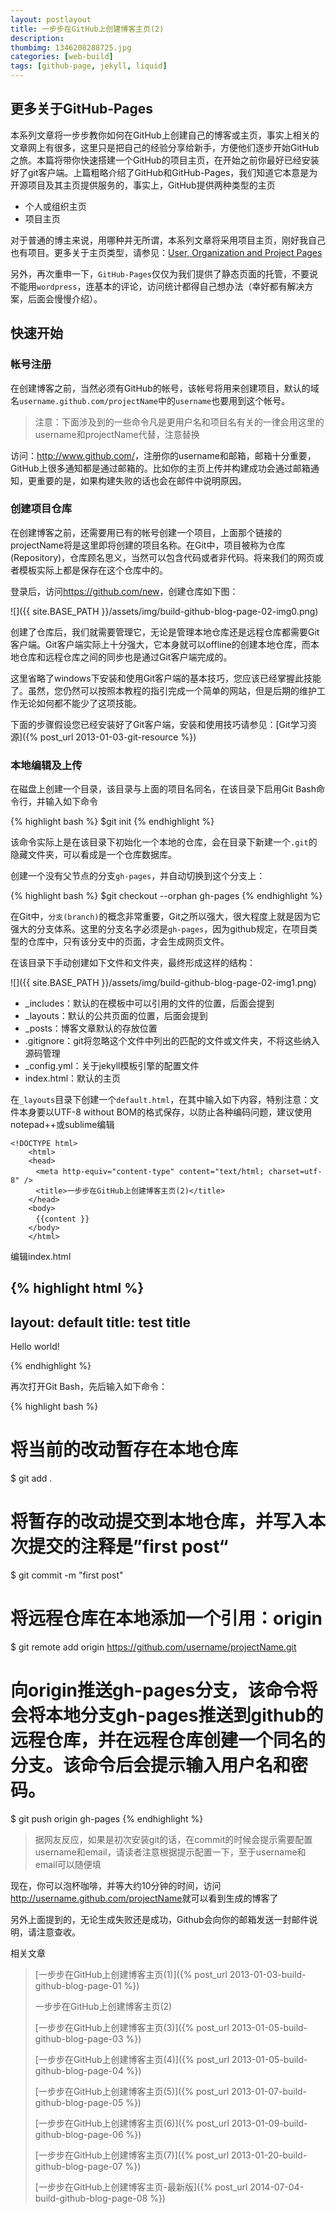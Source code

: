 ```yaml
---
layout: postlayout
title: 一步步在GitHub上创建博客主页(2)
description: 
thumbimg: 1346208288725.jpg
categories: [web-build]
tags: [github-page, jekyll, liquid]
---
```


## 更多关于GitHub-Pages ##
本系列文章将一步步教你如何在GitHub上创建自己的博客或主页，事实上相关的文章网上有很多，这里只是把自己的经验分享给新手，方便他们逐步开始GitHub之旅。本篇将带你快速搭建一个GitHub的项目主页，在开始之前你最好已经安装好了git客户端。上篇粗略介绍了GitHub和GitHub-Pages，我们知道它本意是为开源项目及其主页提供服务的，事实上，GitHub提供两种类型的主页

- 个人或组织主页
- 项目主页

对于普通的博主来说，用哪种并无所谓，本系列文章将采用项目主页，刚好我自己也有项目。更多关于主页类型，请参见：[User, Organization and Project Pages](https://help.github.com/articles/user-organization-and-project-pages)

另外，再次重申一下，`GitHub-Pages`仅仅为我们提供了静态页面的托管，不要说不能用`wordpress`，连基本的评论，访问统计都得自己想办法（幸好都有解决方案，后面会慢慢介绍）。


## 快速开始 ##

### 帐号注册 ###

在创建博客之前，当然必须有GitHub的帐号，该帐号将用来创建项目，默认的域名`username.github.com/projectName`中的`username`也要用到这个帐号。

> 注意：下面涉及到的一些命令凡是更用户名和项目名有关的一律会用这里的username和projectName代替，注意替换

访问：<http://www.github.com/>，注册你的username和邮箱，邮箱十分重要，GitHub上很多通知都是通过邮箱的。比如你的主页上传并构建成功会通过邮箱通知，更重要的是，如果构建失败的话也会在邮件中说明原因。


### 创建项目仓库 ###

在创建博客之前，还需要用已有的帐号创建一个项目，上面那个链接的projectName将是这里即将创建的项目名称。在Git中，项目被称为仓库(Repository)，仓库顾名思义，当然可以包含代码或者非代码。将来我们的网页或者模板实际上都是保存在这个仓库中的。

登录后，访问<https://github.com/new>，创建仓库如下图：

![]({{ site.BASE_PATH }}/assets/img/build-github-blog-page-02-img0.png)


创建了仓库后，我们就需要管理它，无论是管理本地仓库还是远程仓库都需要Git客户端。Git客户端实际上十分强大，它本身就可以offline的创建本地仓库，而本地仓库和远程仓库之间的同步也是通过Git客户端完成的。

这里省略了windows下安装和使用Git客户端的基本技巧，您应该已经掌握此技能了。虽然，您仍然可以按照本教程的指引完成一个简单的网站，但是后期的维护工作无论如何都不能少了这项技能。

下面的步骤假设您已经安装好了Git客户端，安装和使用技巧请参见：[Git学习资源]({% post_url 2013-01-03-git-resource %})

 
### 本地编辑及上传 ###

在磁盘上创建一个目录，该目录与上面的项目名同名，在该目录下启用Git Bash命令行，并输入如下命令

{% highlight bash %}
$git init
{% endhighlight %}

该命令实际上是在该目录下初始化一个本地的仓库，会在目录下新建一个`.git`的隐藏文件夹，可以看成是一个仓库数据库。

创建一个没有父节点的分支`gh-pages`，并自动切换到这个分支上：

{% highlight bash %}
$git checkout --orphan gh-pages
{% endhighlight %}

在Git中，`分支(branch)`的概念非常重要，Git之所以强大，很大程度上就是因为它强大的分支体系。这里的分支名字必须是`gh-pages`，因为github规定，在项目类型的仓库中，只有该分支中的页面，才会生成网页文件。


在该目录下手动创建如下文件和文件夹，最终形成这样的结构：

![]({{ site.BASE_PATH }}/assets/img/build-github-blog-page-02-img1.png)

- _includes：默认的在模板中可以引用的文件的位置，后面会提到
- _layouts：默认的公共页面的位置，后面会提到
- _posts：博客文章默认的存放位置
- .gitignore：git将忽略这个文件中列出的匹配的文件或文件夹，不将这些纳入源码管理
- _config.yml：关于jekyll模板引擎的配置文件
- index.html：默认的主页

在`_layouts`目录下创建一个`default.html`，在其中输入如下内容，特别注意：文件本身要以UTF-8 without BOM的格式保存，以防止各种编码问题，建议使用notepad++或sublime编辑


<pre>
<code>&#60;!DOCTYPE html>
	&#60;html>
	&#60;head>
	　&#60;meta http-equiv="content-type" content="text/html; charset=utf-8" />
	　&#60;title>一步步在GitHub上创建博客主页(2)&#60;/title>
	&#60;/head>
	&#60;body>
	　&#123;{content }}
	&#60;/body>
	&#60;/html></code>
</pre>

编辑index.html

{% highlight html %}
---
layout: default
title: test title
---
<p>Hello world!</p>
{% endhighlight %}

再次打开Git Bash，先后输入如下命令：

{% highlight bash %}
# 将当前的改动暂存在本地仓库
$ git add .
# 将暂存的改动提交到本地仓库，并写入本次提交的注释是”first post“
$ git commit -m "first post"
# 将远程仓库在本地添加一个引用：origin
$ git remote add origin https://github.com/username/projectName.git
# 向origin推送gh-pages分支，该命令将会将本地分支gh-pages推送到github的远程仓库，并在远程仓库创建一个同名的分支。该命令后会提示输入用户名和密码。
$ git push origin gh-pages
{% endhighlight %}

> 据网友反应，如果是初次安装git的话，在commit的时候会提示需要配置username和email，请读者注意根据提示配置一下，至于username和email可以随便填

现在，你可以泡杯咖啡，并等大约10分钟的时间，访问<http://username.github.com/projectName>就可以看到生成的博客了

另外上面提到的，无论生成失败还是成功，Github会向你的邮箱发送一封邮件说明，请注意查收。

相关文章

> [一步步在GitHub上创建博客主页(1)]({% post_url 2013-01-03-build-github-blog-page-01 %})
>
> 一步步在GitHub上创建博客主页(2)
> 
> [一步步在GitHub上创建博客主页(3)]({% post_url 2013-01-05-build-github-blog-page-03 %})
>
> [一步步在GitHub上创建博客主页(4)]({% post_url 2013-01-05-build-github-blog-page-04 %})
>
> [一步步在GitHub上创建博客主页(5)]({% post_url 2013-01-07-build-github-blog-page-05 %})
> 
> [一步步在GitHub上创建博客主页(6)]({% post_url 2013-01-09-build-github-blog-page-06 %})
> 
> [一步步在GitHub上创建博客主页(7)]({% post_url 2013-01-20-build-github-blog-page-07 %})
> 
> [一步步在GitHub上创建博客主页-最新版]({% post_url 2014-07-04-build-github-blog-page-08 %})